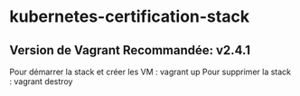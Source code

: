 # kubernetes-certification-stack

## Version de Vagrant Recommandée: v2.4.1

Pour démarrer la stack et créer les VM : vagrant up
Pour supprimer la stack : vagrant destroy

